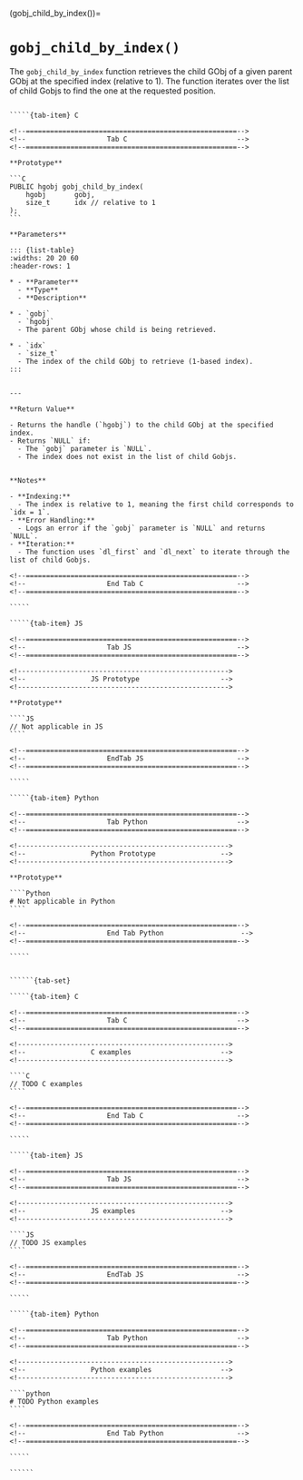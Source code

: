 

<!-- ============================================================== -->
(gobj_child_by_index())=
# `gobj_child_by_index()`
<!-- ============================================================== -->


The `gobj_child_by_index` function retrieves the child GObj of a given parent GObj at the specified index (relative to 1). The function iterates over the list of child Gobjs to find the one at the requested position.


<!------------------------------------------------------------>
<!--                    Prototypes                          -->
<!------------------------------------------------------------>

``````{tab-set}

`````{tab-item} C

<!--====================================================-->
<!--                    Tab C                           -->
<!--====================================================-->

**Prototype**

```C
PUBLIC hgobj gobj_child_by_index(
    hgobj       gobj,
    size_t      idx // relative to 1
);
```

**Parameters**

::: {list-table}
:widths: 20 20 60
:header-rows: 1

* - **Parameter**
  - **Type**
  - **Description**

* - `gobj`
  - `hgobj`
  - The parent GObj whose child is being retrieved.

* - `idx`
  - `size_t`
  - The index of the child GObj to retrieve (1-based index).
:::


---

**Return Value**

- Returns the handle (`hgobj`) to the child GObj at the specified index.
- Returns `NULL` if:
  - The `gobj` parameter is `NULL`.
  - The index does not exist in the list of child Gobjs.


**Notes**

- **Indexing:**
  - The index is relative to 1, meaning the first child corresponds to `idx = 1`.
- **Error Handling:**
  - Logs an error if the `gobj` parameter is `NULL` and returns `NULL`.
- **Iteration:**
  - The function uses `dl_first` and `dl_next` to iterate through the list of child Gobjs.

<!--====================================================-->
<!--                    End Tab C                       -->
<!--====================================================-->

`````

`````{tab-item} JS

<!--====================================================-->
<!--                    Tab JS                          -->
<!--====================================================-->

<!---------------------------------------------------->
<!--                JS Prototype                    -->
<!---------------------------------------------------->

**Prototype**

````JS
// Not applicable in JS
````

<!--====================================================-->
<!--                    EndTab JS                       -->
<!--====================================================-->

`````

`````{tab-item} Python

<!--====================================================-->
<!--                    Tab Python                      -->
<!--====================================================-->

<!---------------------------------------------------->
<!--                Python Prototype                -->
<!---------------------------------------------------->

**Prototype**

````Python
# Not applicable in Python
````

<!--====================================================-->
<!--                    End Tab Python                   -->
<!--====================================================-->

`````

``````

<!------------------------------------------------------------>
<!--                    Examples                            -->
<!------------------------------------------------------------>

```````{dropdown} Examples

``````{tab-set}

`````{tab-item} C

<!--====================================================-->
<!--                    Tab C                           -->
<!--====================================================-->

<!---------------------------------------------------->
<!--                C examples                      -->
<!---------------------------------------------------->

````C
// TODO C examples
````

<!--====================================================-->
<!--                    End Tab C                       -->
<!--====================================================-->

`````

`````{tab-item} JS

<!--====================================================-->
<!--                    Tab JS                          -->
<!--====================================================-->

<!---------------------------------------------------->
<!--                JS examples                     -->
<!---------------------------------------------------->

````JS
// TODO JS examples
````

<!--====================================================-->
<!--                    EndTab JS                       -->
<!--====================================================-->

`````

`````{tab-item} Python

<!--====================================================-->
<!--                    Tab Python                      -->
<!--====================================================-->

<!---------------------------------------------------->
<!--                Python examples                 -->
<!---------------------------------------------------->

````python
# TODO Python examples
````

<!--====================================================-->
<!--                    End Tab Python                  -->
<!--====================================================-->

`````

``````

```````
